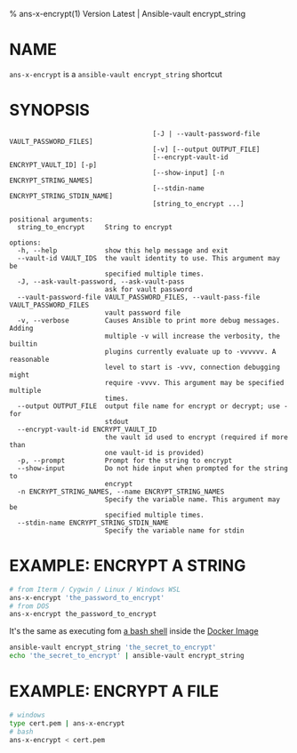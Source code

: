 % ans-x-encrypt(1) Version Latest | Ansible-vault encrypt_string
# NAME

`ans-x-encrypt` is a `ansible-vault encrypt_string` shortcut


# SYNOPSIS

```bashusage: ansible-vault encrypt_string [-h] [--vault-id VAULT_IDS]
                                    [-J | --vault-password-file VAULT_PASSWORD_FILES]
                                    [-v] [--output OUTPUT_FILE]
                                    [--encrypt-vault-id ENCRYPT_VAULT_ID] [-p]
                                    [--show-input] [-n ENCRYPT_STRING_NAMES]
                                    [--stdin-name ENCRYPT_STRING_STDIN_NAME]
                                    [string_to_encrypt ...]

positional arguments:
  string_to_encrypt     String to encrypt

options:
  -h, --help            show this help message and exit
  --vault-id VAULT_IDS  the vault identity to use. This argument may be
                        specified multiple times.
  -J, --ask-vault-password, --ask-vault-pass
                        ask for vault password
  --vault-password-file VAULT_PASSWORD_FILES, --vault-pass-file VAULT_PASSWORD_FILES
                        vault password file
  -v, --verbose         Causes Ansible to print more debug messages. Adding
                        multiple -v will increase the verbosity, the builtin
                        plugins currently evaluate up to -vvvvvv. A reasonable
                        level to start is -vvv, connection debugging might
                        require -vvvv. This argument may be specified multiple
                        times.
  --output OUTPUT_FILE  output file name for encrypt or decrypt; use - for
                        stdout
  --encrypt-vault-id ENCRYPT_VAULT_ID
                        the vault id used to encrypt (required if more than
                        one vault-id is provided)
  -p, --prompt          Prompt for the string to encrypt
  --show-input          Do not hide input when prompted for the string to
                        encrypt
  -n ENCRYPT_STRING_NAMES, --name ENCRYPT_STRING_NAMES
                        Specify the variable name. This argument may be
                        specified multiple times.
  --stdin-name ENCRYPT_STRING_STDIN_NAME
                        Specify the variable name for stdin
```

# EXAMPLE: ENCRYPT A STRING


```bash
# from Iterm / Cygwin / Linux / Windows WSL 
ans-x-encrypt 'the_password_to_encrypt'
# from DOS
ans-x-encrypt the_password_to_encrypt
```


It's the same as executing fom [a bash shell](ans-x-bash.md) inside the [Docker Image](../ans-x-docker.md)
```bash
ansible-vault encrypt_string 'the_secret_to_encrypt'
echo 'the_secret_to_encrypt' | ansible-vault encrypt_string 
```


# EXAMPLE: ENCRYPT A FILE

```bash
# windows
type cert.pem | ans-x-encrypt
# bash
ans-x-encrypt < cert.pem
```